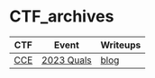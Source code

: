 # CTF_archives

<table>
    <thead>
        <tr>
            <th>CTF</th>
            <th>Event</th>
            <th>Writeups</th>
        </tr>
    </thead>
    <tbody>
        <tr>
            <td rowspan=1><a href="CTFs/CCE">CCE</a></td>
            <td><a href="CTFs/CCE/2023/Quals">2023 Quals</a></td>
            <td><a href="" target="_blank">blog</a></td>
        </tr>
    </tbody>
</table>
